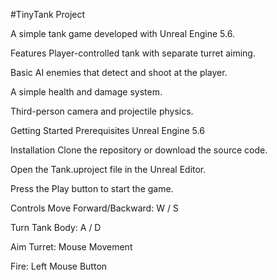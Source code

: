 #TinyTank Project

A simple tank game developed with Unreal Engine 5.6.

Features
Player-controlled tank with separate turret aiming.

Basic AI enemies that detect and shoot at the player.

A simple health and damage system.

Third-person camera and projectile physics.

Getting Started
Prerequisites
Unreal Engine 5.6

Installation
Clone the repository or download the source code.

Open the Tank.uproject file in the Unreal Editor.

Press the Play button to start the game.

Controls
Move Forward/Backward: W / S

Turn Tank Body: A / D

Aim Turret: Mouse Movement

Fire: Left Mouse Button
